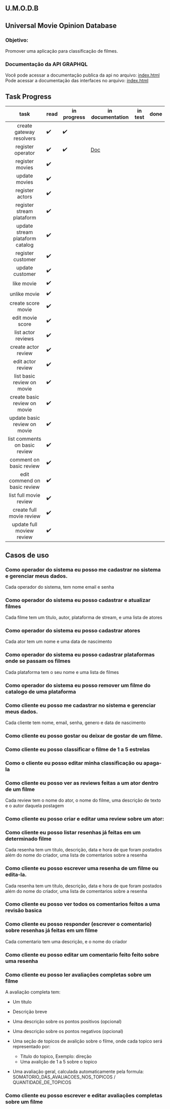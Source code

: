 ## U.M.O.D.B

## Universal Movie Opinion Database

### Objetivo:

Promover uma aplicação para classificação de filmes.

### Documentação da API GRAPHQL 
Você pode acessar a documentação publica da api no arquivo: [index.html](./apps/umodb/docs/public/index.html)
Pode acessar a documentação das interfaces no arquivo: [index.html]()

## Task Progress

|              task               | read | in progress | in documentation                   | in test | done |
| :-----------------------------: | ---- | ----------- | ---------------------------------- | ------- | ---- |
|    create gateway resolvers     | ✔️   | ✔️          |                                    |         |      |
|        register operator        | ✔️   | ✔️          | [Doc](./docs/register-operator.md) |         |      |
|         register movies         | ✔️   |             |                                    |         |      |
|          update movies          | ✔️   |             |                                    |         |      |
|         register actors         | ✔️   |             |                                    |         |      |
|    register stream plataform    | ✔️   |             |                                    |         |      |
| update stream plataform catalog | ✔️   |             |                                    |         |      |
|        register customer        | ✔️   |             |                                    |         |      |
|         update customer         | ✔️   |             |                                    |         |      |
|           like movie            | ✔️   |             |                                    |         |      |
|          unlike movie           | ✔️   |             |                                    |         |      |
|       create score movie        | ✔️   |             |                                    |         |      |
|        edit movie score         | ✔️   |             |                                    |         |      |
|       list actor reviews        | ✔️   |             |                                    |         |      |
|       create actor review       | ✔️   |             |                                    |         |      |
|        edit actor review        | ✔️   |             |                                    |         |      |
|   list basic review on movie    | ✔️   |             |                                    |         |      |
|  create basic review on movie   | ✔️   |             |                                    |         |      |
|  update basic review on movie   | ✔️   |             |                                    |         |      |
|  list comments on basic review  | ✔️   |             |                                    |         |      |
|     comment on basic review     | ✔️   |             |                                    |         |      |
|  edit commend on basic review   | ✔️   |             |                                    |         |      |
|     list full movie review      | ✔️   |             |                                    |         |      |
|    create full movie review     | ✔️   |             |                                    |         |      |
|    update full moview review    | ✔️   |             |                                    |         |      |

## Casos de uso

### Como operador do sistema eu posso me cadastrar no sistema e gerenciar meus dados.

Cada operador do sistema, tem nome email e senha

### Como operador do sistema eu posso cadastrar e atualizar filmes

Cada filme tem um titulo, autor, plataforma de stream, e uma lista de atores

### Como operador do sistema eu posso cadastrar atores

Cada ator tem um nome e uma data de nascimento

### Como operador do sistema eu posso cadastrar plataformas onde se passam os filmes

Cada plataforma tem o seu nome e uma lista de filmes

### Como operador do sistema eu posso remover um filme do catalogo de uma plataforma

### Como cliente eu posso me cadastrar no sistema e gerenciar meus dados.

Cada cliente tem nome, email, senha, genero e data de nascimento

### Como cliente eu posso gostar ou deixar de gostar de um filme.

### Como cliente eu posso classificar o filme de 1 a 5 estrelas

### Como o cliente eu posso editar minha classificação ou apaga-la

### Como cliente eu posso ver as reviews feitas a um ator dentro de um filme

Cada review tem o nome do ator, o nome do filme, uma descrição de texto e o autor daquela postagem

### Como cliente eu posso criar e editar uma review sobre um ator:

### Como cliente eu posso listar resenhas já feitas em um determinado filme

Cada resenha tem um titulo, descrição, data e hora de que foram postados além do nome do criador, uma lista de comentarios sobre a resenha

### Como cliente eu posso escrever uma resenha de um filme ou edita-la.

Cada resenha tem um titulo, descrição, data e hora de que foram postados além do nome do criador, uma lista de comentarios sobre a resenha

### Como cliente eu posso ver todos os comentarios feitos a uma revisão basica

### Como cliente eu posso responder (escrever o comentario) sobre resenhas já feitas em um filme

Cada comentario tem uma descrição, e o nome do criador

### Como cliente eu posso editar um comentario feito feito sobre uma resenha

### Como cliente eu posso ler avaliações completas sobre um filme

A avaliação completa tem:

- Um titulo
- Descrição breve
- Uma descrição sobre os pontos positivos (opcional)
- Uma descrição sobre os pontos negativos (opcional)
- Uma seção de topicos de avalição sobre o filme, onde cada topico será representado por:

  - Titulo do topico, Exemplo: direção
  - Uma avalição de 1 a 5 sobre o topico

- Uma avaliação geral, calculada automaticamente pela formula: SOMATORIO_DAS_AVALIACOES_NOS_TOPICOS / QUANTIDADE_DE_TOPICOS

### Como cliente eu posso escrever e editar avaliações completas sobre um filme
